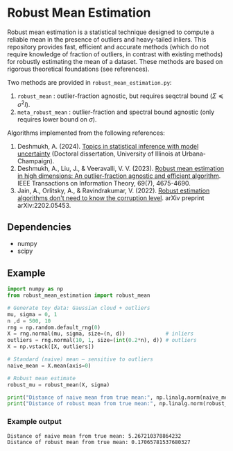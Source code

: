 # Robust Mean Estimation
Robust mean estimation is a statistical technique designed to compute a reliable mean in the presence of outliers and heavy-tailed inliers.
This repository provides fast, efficient and accurate methods (which do not require knowledge of fraction of outliers, in contrast with existing methods) for robustly estimating the mean of a dataset.
These methods are based on rigorous theoretical foundations (see references).

Two methods are provided in `robust_mean_estimation.py`:
1) `robust_mean` : outlier-fraction agnostic, but requires seqctral bound ($\Sigma\preceq\sigma^2 I$).
2) `meta_robust_mean` : outlier-fraction and spectral bound agnostic (only requires lower bound on $\sigma$).
   
Algorithms implemented from the following references:
1) Deshmukh, A. (2024). [Topics in statistical inference with model uncertainty](https://www.ideals.illinois.edu/items/131409/bitstreams/436773/data.pdf) (Doctoral dissertation, University of Illinois at Urbana-Champaign).
2) Deshmukh, A., Liu, J., & Veeravalli, V. V. (2023). [Robust mean estimation in high dimensions: An outlier-fraction agnostic and efficient algorithm](https://arxiv.org/abs/2102.08573). IEEE Transactions on Information Theory, 69(7), 4675-4690.
3) Jain, A., Orlitsky, A., & Ravindrakumar, V. (2022). [Robust estimation algorithms don't need to know the corruption level](https://arxiv.org/pdf/2202.05453). arXiv preprint arXiv:2202.05453.

## Dependencies
- numpy
- scipy

## Example
```python
import numpy as np
from robust_mean_estimation import robust_mean

# Generate toy data: Gaussian cloud + outliers
mu, sigma = 0, 1
n ,d = 500, 10
rng = np.random.default_rng(0)
X = rng.normal(mu, sigma, size=(n, d))             # inliers
outliers = rng.normal(10, 1, size=(int(0.2*n), d)) # outliers
X = np.vstack([X, outliers])

# Standard (naive) mean — sensitive to outliers
naive_mean = X.mean(axis=0)

# Robust mean estimate
robust_mu = robust_mean(X, sigma)

print("Distance of naive mean from true mean:", np.linalg.norm(naive_mean - mu))
print("Distance of robust mean from true mean:", np.linalg.norm(robust_mu - mu))
```
### Example output
```
Distance of naive mean from true mean: 5.267210378864232
Distance of robust mean from true mean: 0.17065781537680327
```

